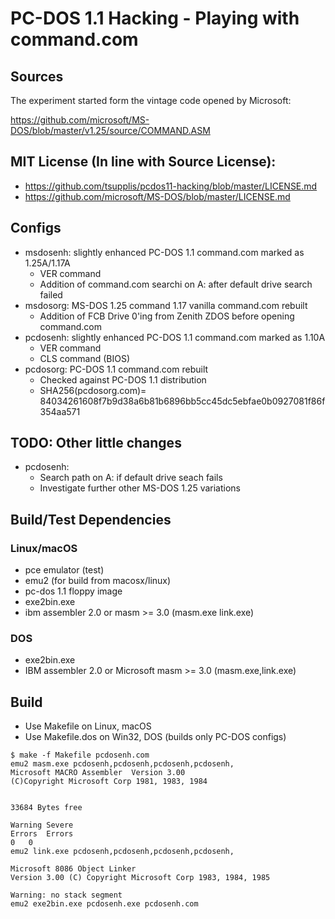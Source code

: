 # PC-DOS 1.1 Hacking - Playing with command.com

## Sources

The experiment started form the vintage code opened by Microsoft:

https://github.com/microsoft/MS-DOS/blob/master/v1.25/source/COMMAND.ASM

## MIT License (In line with Source License):

- https://github.com/tsupplis/pcdos11-hacking/blob/master/LICENSE.md
- https://github.com/microsoft/MS-DOS/blob/master/LICENSE.md

## Configs

- msdosenh: slightly enhanced PC-DOS 1.1 command.com marked as 1.25A/1.17A
    - VER command
    - Addition of command.com searchi on A: after default drive search failed
- msdosorg: MS-DOS 1.25 command 1.17 vanilla command.com rebuilt
    - Addition of FCB Drive 0'ing from Zenith ZDOS before opening command.com
- pcdosenh: slightly enhanced PC-DOS 1.1 command.com marked as 1.10A
    - VER command
    - CLS command (BIOS)
- pcdosorg: PC-DOS 1.1 command.com rebuilt 
    - Checked against PC-DOS 1.1 distribution
    - SHA256(pcdosorg.com)= 84034261608f7b9d38a6b81b6896bb5cc45dc5ebfae0b0927081f86f354aa571

## TODO: Other little changes

- pcdosenh:
    - Search path on A: if default drive seach fails
    - Investigate further other MS-DOS 1.25 variations

## Build/Test Dependencies

### Linux/macOS

- pce emulator (test)
- emu2 (for build from macosx/linux)
- pc-dos 1.1 floppy image 
- exe2bin.exe
- ibm assembler 2.0 or masm >= 3.0 (masm.exe link.exe)

### DOS

- exe2bin.exe
- IBM assembler 2.0 or Microsoft masm >= 3.0 (masm.exe,link.exe)

## Build

- Use Makefile on Linux, macOS
- Use Makefile.dos on Win32, DOS (builds only PC-DOS configs)

```
$ make -f Makefile pcdosenh.com
emu2 masm.exe pcdosenh,pcdosenh,pcdosenh,pcdosenh,
Microsoft MACRO Assembler  Version 3.00               
(C)Copyright Microsoft Corp 1981, 1983, 1984


33684 Bytes free   

Warning Severe
Errors	Errors 
0	0
emu2 link.exe pcdosenh,pcdosenh,pcdosenh,pcdosenh,

Microsoft 8086 Object Linker
Version 3.00 (C) Copyright Microsoft Corp 1983, 1984, 1985

Warning: no stack segment
emu2 exe2bin.exe pcdosenh.exe pcdosenh.com
```
